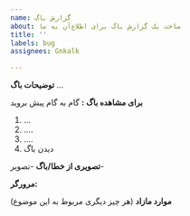 ```yaml
---
name: گزارش باگ
about: ساخت یک گزارش باگ برای اطلاع‌آن به ما
title: ''
labels: bug
assignees: Gnkalk

---
```


**توضیحات باگ**
...

**برای مشاهده باگ :**
گام به گام پیش بروید
1. ...
2. ....
3. ....
4. دیدن باگ

**تصویری از خطا/باگ**
-تصویر-

**مرورگر:**


**موارد مازاد**
(هر چیز دیگری مربوط به این موضوع)

